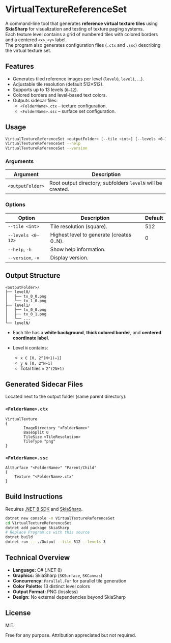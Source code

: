 ﻿# VirtualTextureReferenceSet

A command-line tool that generates **reference virtual texture tiles** using **SkiaSharp** for visualization and testing of texture paging systems.  
Each texture level contains a grid of numbered tiles with colored borders and a centered `<x>_<y>` label.  
The program also generates configuration files (`.ctx` and `.ssc`) describing the virtual texture set.

## Features

- Generates tiled reference images per level (`level0`, `level1`, …).
- Adjustable tile resolution (default 512×512).
- Supports up to 13 levels (`0–12`).
- Colored borders and level-based text colors.
- Outputs sidecar files:
  - `<FolderName>.ctx` – texture configuration.
  - `<FolderName>.ssc` – surface set configuration.

## Usage

```bash
VirtualTextureReferenceSet <outputFolder> [--tile <int>] [--levels <0–12>]
VirtualTextureReferenceSet --help
VirtualTextureReferenceSet --version
````

### Arguments

| Argument         | Description                                                 |
| ---------------- | ----------------------------------------------------------- |
| `<outputFolder>` | Root output directory; subfolders `levelN` will be created. |

### Options

| Option            | Description                               | Default |
| ----------------- | ----------------------------------------- | ------- |
| `--tile <int>`    | Tile resolution (square).                 | 512     |
| `--levels <0–12>` | Highest level to generate (creates 0..N). | 0       |
| `--help`, `-h`    | Show help information.                    |         |
| `--version`, `-v` | Display version.                          |         |

## Output Structure

```
<outputFolder>/
├── level0/
│   ├── tx_0_0.png
│   └── tx_1_0.png
├── level1/
│   ├── tx_0_0.png
│   ├── tx_0_1.png
│   └── ...
└── levelN/
```

* Each tile has a **white background**, **thick colored border**, and **centered coordinate label**.
* Level `N` contains:

  * `x ∈ [0, 2^(N+1)−1]`
  * `y ∈ [0, 2^N−1]`
  * Total tiles = `2^(2N+1)`

## Generated Sidecar Files

Located next to the output folder (same parent directory):

### `<FolderName>.ctx`

```text
VirtualTexture
{
        ImageDirectory "<FolderName>"
        BaseSplit 0
        TileSize <TileResolution>
        TileType "png"
}
```

### `<FolderName>.ssc`

```text
AltSurface "<FolderName>" "Parent/Child"
{
    Texture "<FolderName>.ctx"
}
```

## Build Instructions

Requires [.NET 8 SDK](https://dotnet.microsoft.com/download) and [SkiaSharp](https://www.nuget.org/packages/SkiaSharp).

```bash
dotnet new console -n VirtualTextureReferenceSet
cd VirtualTextureReferenceSet
dotnet add package SkiaSharp
# Replace Program.cs with this source
dotnet build
dotnet run -- ./Output --tile 512 --levels 3
```

## Technical Overview

* **Language:** C# (.NET 8)
* **Graphics:** SkiaSharp (`SKSurface`, `SKCanvas`)
* **Concurrency:** `Parallel.For` for parallel tile generation
* **Color Palette:** 13 distinct level colors
* **Output Format:** PNG (lossless)
* **Design:** No external dependencies beyond SkiaSharp

## License

MIT.

Free for any purpose. Attribution appreciated but not required.